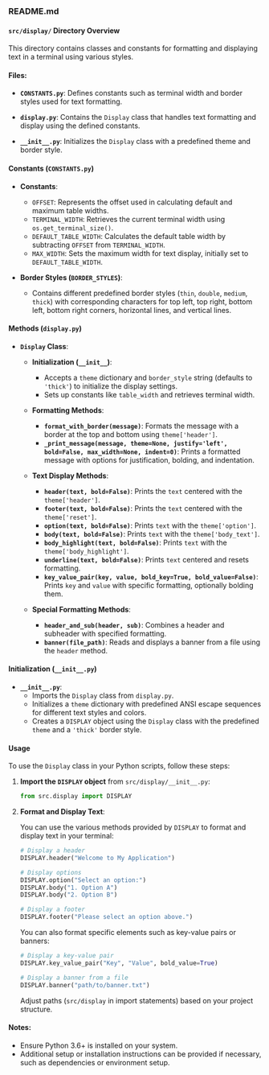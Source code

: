 ### README.md

#### `src/display/` Directory Overview

This directory contains classes and constants for formatting and displaying text in a terminal using various styles.

#### Files:

- **`CONSTANTS.py`**: Defines constants such as terminal width and border styles used for text formatting.
  
- **`display.py`**: Contains the `Display` class that handles text formatting and display using the defined constants.
  
- **`__init__.py`**: Initializes the `Display` class with a predefined theme and border style.

#### Constants (`CONSTANTS.py`)

- **Constants**:
  - `OFFSET`: Represents the offset used in calculating default and maximum table widths.
  - `TERMINAL_WIDTH`: Retrieves the current terminal width using `os.get_terminal_size()`.
  - `DEFAULT_TABLE_WIDTH`: Calculates the default table width by subtracting `OFFSET` from `TERMINAL_WIDTH`.
  - `MAX_WIDTH`: Sets the maximum width for text display, initially set to `DEFAULT_TABLE_WIDTH`.

- **Border Styles (`BORDER_STYLES`)**:
  - Contains different predefined border styles (`thin`, `double`, `medium`, `thick`) with corresponding characters for top left, top right, bottom left, bottom right corners, horizontal lines, and vertical lines.

#### Methods (`display.py`)

- **`Display` Class**:
  - **Initialization (`__init__`)**:
    - Accepts a `theme` dictionary and `border_style` string (defaults to `'thick'`) to initialize the display settings.
    - Sets up constants like `table_width` and retrieves terminal width.

  - **Formatting Methods**:
    - **`format_with_border(message)`**: Formats the message with a border at the top and bottom using `theme['header']`.
    - **`_print_message(message, theme=None, justify='left', bold=False, max_width=None, indent=0)`**: Prints a formatted message with options for justification, bolding, and indentation.
  
  - **Text Display Methods**:
    - **`header(text, bold=False)`**: Prints the `text` centered with the `theme['header']`.
    - **`footer(text, bold=False)`**: Prints the `text` centered with the `theme['reset']`.
    - **`option(text, bold=False)`**: Prints `text` with the `theme['option']`.
    - **`body(text, bold=False)`**: Prints `text` with the `theme['body_text']`.
    - **`body_highlight(text, bold=False)`**: Prints `text` with the `theme['body_highlight']`.
    - **`underline(text, bold=False)`**: Prints `text` centered and resets formatting.
    - **`key_value_pair(key, value, bold_key=True, bold_value=False)`**: Prints `key` and `value` with specific formatting, optionally bolding them.

  - **Special Formatting Methods**:
    - **`header_and_sub(header, sub)`**: Combines a header and subheader with specified formatting.
    - **`banner(file_path)`**: Reads and displays a banner from a file using the `header` method.

#### Initialization (`__init__.py`)

- **`__init__.py`**:
  - Imports the `Display` class from `display.py`.
  - Initializes a `theme` dictionary with predefined ANSI escape sequences for different text styles and colors.
  - Creates a `DISPLAY` object using the `Display` class with the predefined `theme` and a `'thick'` border style.

#### Usage

To use the `Display` class in your Python scripts, follow these steps:

1. **Import the `DISPLAY` object** from `src/display/__init__.py`:

   ```python
   from src.display import DISPLAY
   ```

2. **Format and Display Text**:

   You can use the various methods provided by `DISPLAY` to format and display text in your terminal:

   ```python
   # Display a header
   DISPLAY.header("Welcome to My Application")

   # Display options
   DISPLAY.option("Select an option:")
   DISPLAY.body("1. Option A")
   DISPLAY.body("2. Option B")

   # Display a footer
   DISPLAY.footer("Please select an option above.")
   ```

   You can also format specific elements such as key-value pairs or banners:

   ```python
   # Display a key-value pair
   DISPLAY.key_value_pair("Key", "Value", bold_value=True)

   # Display a banner from a file
   DISPLAY.banner("path/to/banner.txt")
   ```

   Adjust paths (`src/display` in import statements) based on your project structure.

#### Notes:

- Ensure Python 3.6+ is installed on your system.
- Additional setup or installation instructions can be provided if necessary, such as dependencies or environment setup.
